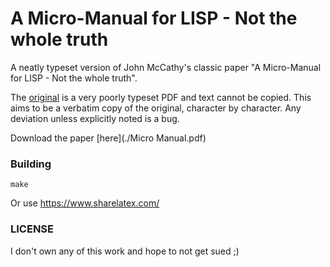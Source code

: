 # A Micro-Manual for LISP - Not the whole truth

A neatly typeset version of John McCathy's classic paper "A Micro-Manual for
LISP - Not the whole truth".

The [original](https://cse.sc.edu/~mgv/csce330f15/micromanualLISP.pdf) is a very
poorly typeset PDF and text cannot be copied. This aims to be a verbatim copy of
the original, character by character. Any deviation unless explicitly noted is a
bug.

Download the paper [here](./Micro Manual.pdf)

### Building

    make

Or use https://www.sharelatex.com/

### LICENSE

I don't own any of this work and hope to not get sued ;)
